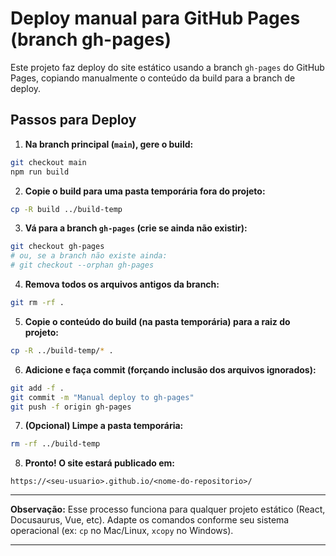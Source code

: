 
# Deploy manual para GitHub Pages (branch gh-pages)

Este projeto faz deploy do site estático usando a branch `gh-pages` do GitHub Pages, copiando manualmente o conteúdo da build para a branch de deploy.

## Passos para Deploy

1. **Na branch principal (`main`), gere o build:**
```bash
git checkout main
npm run build
```

2. **Copie o build para uma pasta temporária fora do projeto:**

```bash
cp -R build ../build-temp
```

3. **Vá para a branch `gh-pages` (crie se ainda não existir):**

```bash
git checkout gh-pages
# ou, se a branch não existe ainda:
# git checkout --orphan gh-pages
```

4. **Remova todos os arquivos antigos da branch:**

```bash
git rm -rf .
```

5. **Copie o conteúdo do build (na pasta temporária) para a raiz do projeto:**

```bash
cp -R ../build-temp/* .
```

6. **Adicione e faça commit (forçando inclusão dos arquivos ignorados):**

```bash
git add -f .
git commit -m "Manual deploy to gh-pages"
git push -f origin gh-pages
```

7. **(Opcional) Limpe a pasta temporária:**

```bash
rm -rf ../build-temp
```

8. **Pronto! O site estará publicado em:**

```
https://<seu-usuario>.github.io/<nome-do-repositorio>/
```

---

**Observação:**
Esse processo funciona para qualquer projeto estático (React, Docusaurus, Vue, etc).
Adapte os comandos conforme seu sistema operacional (ex: `cp` no Mac/Linux, `xcopy` no Windows).

---

